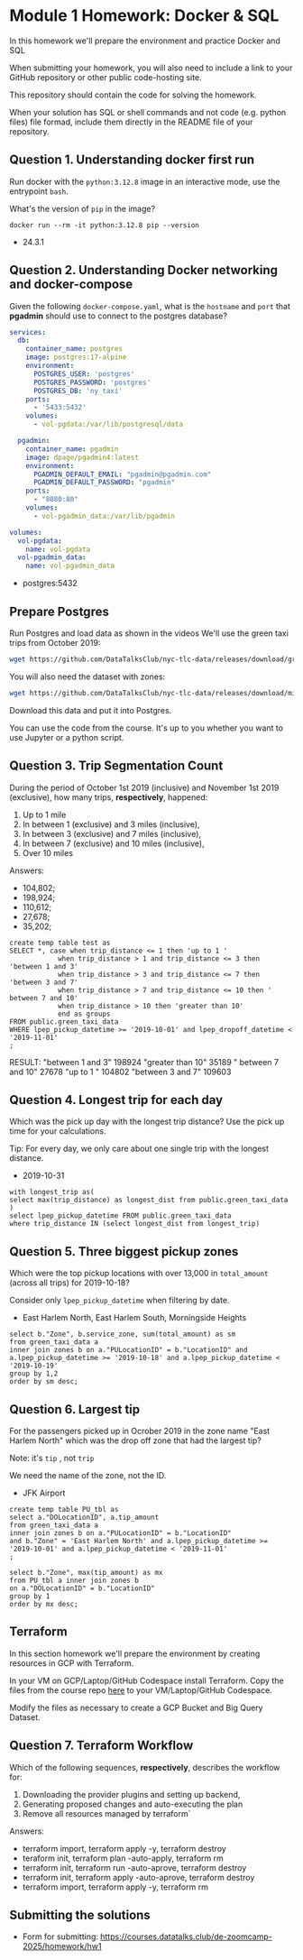 # Module 1 Homework: Docker & SQL

In this homework we'll prepare the environment and practice
Docker and SQL

When submitting your homework, you will also need to include
a link to your GitHub repository or other public code-hosting
site.

This repository should contain the code for solving the homework. 

When your solution has SQL or shell commands and not code
(e.g. python files) file formad, include them directly in
the README file of your repository.


## Question 1. Understanding docker first run 

Run docker with the `python:3.12.8` image in an interactive mode, use the entrypoint `bash`.

What's the version of `pip` in the image?

`docker run --rm -it python:3.12.8 pip --version`

- 24.3.1


## Question 2. Understanding Docker networking and docker-compose

Given the following `docker-compose.yaml`, what is the `hostname` and `port` that **pgadmin** should use to connect to the postgres database?

```yaml
services:
  db:
    container_name: postgres
    image: postgres:17-alpine
    environment:
      POSTGRES_USER: 'postgres'
      POSTGRES_PASSWORD: 'postgres'
      POSTGRES_DB: 'ny_taxi'
    ports:
      - '5433:5432'
    volumes:
      - vol-pgdata:/var/lib/postgresql/data

  pgadmin:
    container_name: pgadmin
    image: dpage/pgadmin4:latest
    environment:
      PGADMIN_DEFAULT_EMAIL: "pgadmin@pgadmin.com"
      PGADMIN_DEFAULT_PASSWORD: "pgadmin"
    ports:
      - "8080:80"
    volumes:
      - vol-pgadmin_data:/var/lib/pgadmin  

volumes:
  vol-pgdata:
    name: vol-pgdata
  vol-pgadmin_data:
    name: vol-pgadmin_data
```

- postgres:5432



##  Prepare Postgres

Run Postgres and load data as shown in the videos
We'll use the green taxi trips from October 2019:

```bash
wget https://github.com/DataTalksClub/nyc-tlc-data/releases/download/green/green_tripdata_2019-10.csv.gz
```

You will also need the dataset with zones:

```bash
wget https://github.com/DataTalksClub/nyc-tlc-data/releases/download/misc/taxi_zone_lookup.csv
```

Download this data and put it into Postgres.

You can use the code from the course. It's up to you whether
you want to use Jupyter or a python script.

## Question 3. Trip Segmentation Count

During the period of October 1st 2019 (inclusive) and November 1st 2019 (exclusive), how many trips, **respectively**, happened:
1. Up to 1 mile
2. In between 1 (exclusive) and 3 miles (inclusive),
3. In between 3 (exclusive) and 7 miles (inclusive),
4. In between 7 (exclusive) and 10 miles (inclusive),
5. Over 10 miles

Answers:
- 104,802;  
- 198,924;
- 110,612;
- 27,678;
- 35,202;

```
create temp table test as
SELECT *, case when trip_distance <= 1 then 'up to 1 '
			when trip_distance > 1 and trip_distance <= 3 then 'between 1 and 3'
			when trip_distance > 3 and trip_distance <= 7 then 'between 3 and 7'
			when trip_distance > 7 and trip_distance <= 10 then ' between 7 and 10'
			when trip_distance > 10 then 'greater than 10'
			end as groups 
FROM public.green_taxi_data
WHERE lpep_pickup_datetime >= '2019-10-01' and lpep_dropoff_datetime < '2019-11-01'
;

```

RESULT: 
"between 1 and 3"	198924
"greater than 10"	35189
" between 7 and 10"	27678
"up to 1 "	104802
"between 3 and 7"	109603


## Question 4. Longest trip for each day

Which was the pick up day with the longest trip distance?
Use the pick up time for your calculations.

Tip: For every day, we only care about one single trip with the longest distance. 

- 2019-10-31

```
with longest_trip as(
select max(trip_distance) as longest_dist from public.green_taxi_data
)
select lpep_pickup_datetime FROM public.green_taxi_data 
where trip_distance IN (select longest_dist from longest_trip)
```


## Question 5. Three biggest pickup zones

Which were the top pickup locations with over 13,000 in
`total_amount` (across all trips) for 2019-10-18?

Consider only `lpep_pickup_datetime` when filtering by date.
 
- East Harlem North, East Harlem South, Morningside Heights

```
select b."Zone", b.service_zone, sum(total_amount) as sm
from green_taxi_data a 
inner join zones b on a."PULocationID" = b."LocationID" and a.lpep_pickup_datetime >= '2019-10-18' and a.lpep_pickup_datetime < '2019-10-19'
group by 1,2
order by sm desc;
```


## Question 6. Largest tip

For the passengers picked up in Ocrober 2019 in the zone
name "East Harlem North" which was the drop off zone that had
the largest tip?

Note: it's `tip` , not `trip`

We need the name of the zone, not the ID.

- JFK Airport

```
create temp table PU_tbl as
select a."DOLocationID", a.tip_amount
from green_taxi_data a 
inner join zones b on a."PULocationID" = b."LocationID" 
and b."Zone" = 'East Harlem North' and a.lpep_pickup_datetime >= '2019-10-01' and a.lpep_pickup_datetime < '2019-11-01'
;

select b."Zone", max(tip_amount) as mx 
from PU_tbl a inner join zones b 
on a."DOLocationID" = b."LocationID" 
group by 1
order by mx desc;
```


## Terraform

In this section homework we'll prepare the environment by creating resources in GCP with Terraform.

In your VM on GCP/Laptop/GitHub Codespace install Terraform. 
Copy the files from the course repo
[here](../../../01-docker-terraform/1_terraform_gcp/terraform) to your VM/Laptop/GitHub Codespace.

Modify the files as necessary to create a GCP Bucket and Big Query Dataset.


## Question 7. Terraform Workflow

Which of the following sequences, **respectively**, describes the workflow for: 
1. Downloading the provider plugins and setting up backend,
2. Generating proposed changes and auto-executing the plan
3. Remove all resources managed by terraform`

Answers:
- terraform import, terraform apply -y, terraform destroy
- teraform init, terraform plan -auto-apply, terraform rm
- terraform init, terraform run -auto-aprove, terraform destroy
- terraform init, terraform apply -auto-aprove, terraform destroy
- terraform import, terraform apply -y, terraform rm


## Submitting the solutions

* Form for submitting: https://courses.datatalks.club/de-zoomcamp-2025/homework/hw1
